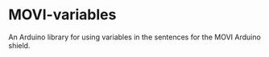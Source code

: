 # MOVI-variables

An Arduino library for using variables in the sentences for the MOVI Arduino shield.
